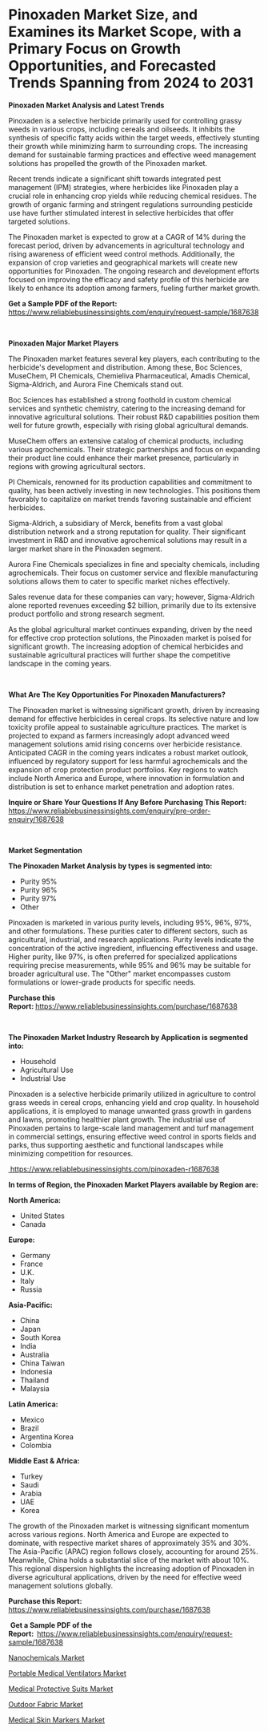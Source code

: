 <p><h1>Pinoxaden Market Size, and Examines its Market Scope, with a Primary Focus on Growth Opportunities, and Forecasted Trends Spanning from 2024 to 2031</h1></p><p><strong>Pinoxaden Market Analysis and Latest Trends</strong></p>
<p><p>Pinoxaden is a selective herbicide primarily used for controlling grassy weeds in various crops, including cereals and oilseeds. It inhibits the synthesis of specific fatty acids within the target weeds, effectively stunting their growth while minimizing harm to surrounding crops. The increasing demand for sustainable farming practices and effective weed management solutions has propelled the growth of the Pinoxaden market.</p><p>Recent trends indicate a significant shift towards integrated pest management (IPM) strategies, where herbicides like Pinoxaden play a crucial role in enhancing crop yields while reducing chemical residues. The growth of organic farming and stringent regulations surrounding pesticide use have further stimulated interest in selective herbicides that offer targeted solutions.</p><p>The Pinoxaden market is expected to grow at a CAGR of 14% during the forecast period, driven by advancements in agricultural technology and rising awareness of efficient weed control methods. Additionally, the expansion of crop varieties and geographical markets will create new opportunities for Pinoxaden. The ongoing research and development efforts focused on improving the efficacy and safety profile of this herbicide are likely to enhance its adoption among farmers, fueling further market growth.</p></p>
<p><strong>Get a Sample PDF of the Report:&nbsp;</strong> <a href="https://www.reliablebusinessinsights.com/enquiry/request-sample/1687638?utm_campaign=112&utm_medium=2&utm_source=Github&utm_content=ia&utm_term=07112024&utm_id=pinoxaden">https://www.reliablebusinessinsights.com/enquiry/request-sample/1687638</a></p>
<p>&nbsp;</p>
<p><strong>Pinoxaden Major Market Players</strong></p>
<p><p>The Pinoxaden market features several key players, each contributing to the herbicide's development and distribution. Among these, Boc Sciences, MuseChem, PI Chemicals, Chemieliva Pharmaceutical, Amadis Chemical, Sigma-Aldrich, and Aurora Fine Chemicals stand out.</p><p>Boc Sciences has established a strong foothold in custom chemical services and synthetic chemistry, catering to the increasing demand for innovative agricultural solutions. Their robust R&D capabilities position them well for future growth, especially with rising global agricultural demands.</p><p>MuseChem offers an extensive catalog of chemical products, including various agrochemicals. Their strategic partnerships and focus on expanding their product line could enhance their market presence, particularly in regions with growing agricultural sectors.</p><p>PI Chemicals, renowned for its production capabilities and commitment to quality, has been actively investing in new technologies. This positions them favorably to capitalize on market trends favoring sustainable and efficient herbicides.</p><p>Sigma-Aldrich, a subsidiary of Merck, benefits from a vast global distribution network and a strong reputation for quality. Their significant investment in R&D and innovative agrochemical solutions may result in a larger market share in the Pinoxaden segment.</p><p>Aurora Fine Chemicals specializes in fine and specialty chemicals, including agrochemicals. Their focus on customer service and flexible manufacturing solutions allows them to cater to specific market niches effectively.</p><p>Sales revenue data for these companies can vary; however, Sigma-Aldrich alone reported revenues exceeding $2 billion, primarily due to its extensive product portfolio and strong research segment.</p><p>As the global agricultural market continues expanding, driven by the need for effective crop protection solutions, the Pinoxaden market is poised for significant growth. The increasing adoption of chemical herbicides and sustainable agricultural practices will further shape the competitive landscape in the coming years.</p></p>
<p>&nbsp;</p>
<p><strong>What Are The Key Opportunities For Pinoxaden Manufacturers?</strong></p>
<p><p>The Pinoxaden market is witnessing significant growth, driven by increasing demand for effective herbicides in cereal crops. Its selective nature and low toxicity profile appeal to sustainable agriculture practices. The market is projected to expand as farmers increasingly adopt advanced weed management solutions amid rising concerns over herbicide resistance. Anticipated CAGR in the coming years indicates a robust market outlook, influenced by regulatory support for less harmful agrochemicals and the expansion of crop protection product portfolios. Key regions to watch include North America and Europe, where innovation in formulation and distribution is set to enhance market penetration and adoption rates.</p></p>
<p><strong>Inquire or Share Your Questions If Any Before Purchasing This Report:</strong> <a href="https://www.reliablebusinessinsights.com/enquiry/pre-order-enquiry/1687638?utm_campaign=112&utm_medium=2&utm_source=Github&utm_content=ia&utm_term=07112024&utm_id=pinoxaden">https://www.reliablebusinessinsights.com/enquiry/pre-order-enquiry/1687638</a></p>
<p>&nbsp;</p>
<p><strong>Market Segmentation</strong></p>
<p><strong>The Pinoxaden Market Analysis by types is segmented into:</strong></p>
<p><ul><li>Purity 95%</li><li>Purity 96%</li><li>Purity 97%</li><li>Other</li></ul></p>
<p><p>Pinoxaden is marketed in various purity levels, including 95%, 96%, 97%, and other formulations. These purities cater to different sectors, such as agricultural, industrial, and research applications. Purity levels indicate the concentration of the active ingredient, influencing effectiveness and usage. Higher purity, like 97%, is often preferred for specialized applications requiring precise measurements, while 95% and 96% may be suitable for broader agricultural use. The "Other" market encompasses custom formulations or lower-grade products for specific needs.</p></p>
<p><strong>Purchase this Report:&nbsp;</strong><a href="https://www.reliablebusinessinsights.com/purchase/1687638?utm_campaign=112&utm_medium=2&utm_source=Github&utm_content=ia&utm_term=07112024&utm_id=pinoxaden">https://www.reliablebusinessinsights.com/purchase/1687638</a></p>
<p>&nbsp;</p>
<p><strong>The Pinoxaden Market Industry Research by Application is segmented into:</strong></p>
<p><ul><li>Household</li><li>Agricultural Use</li><li>Industrial Use</li></ul></p>
<p><p>Pinoxaden is a selective herbicide primarily utilized in agriculture to control grass weeds in cereal crops, enhancing yield and crop quality. In household applications, it is employed to manage unwanted grass growth in gardens and lawns, promoting healthier plant growth. The industrial use of Pinoxaden pertains to large-scale land management and turf management in commercial settings, ensuring effective weed control in sports fields and parks, thus supporting aesthetic and functional landscapes while minimizing competition for resources.</p></p>
<p><a href="https://www.reliablebusinessinsights.com/pinoxaden-r1687638?utm_campaign=112&utm_medium=2&utm_source=Github&utm_content=ia&utm_term=07112024&utm_id=pinoxaden">&nbsp;https://www.reliablebusinessinsights.com/pinoxaden-r1687638</a></p>
<p><strong>In terms of Region, the Pinoxaden Market Players available by Region are:</strong></p>
<p>
    <p> <strong> North America: </strong>
        <ul>
            <li>United States</li>
            <li>Canada</li>
        </ul>
        </p> 
    <p> <strong> Europe: </strong>
        <ul>
            <li>Germany</li>
            <li>France</li>
            <li>U.K.</li>
            <li>Italy</li>
            <li>Russia</li>
        </ul>
        </p> 
    <p> <strong> Asia-Pacific: </strong>
        <ul>
            <li>China</li>
            <li>Japan</li>
            <li>South Korea</li>
            <li>India</li>
            <li>Australia</li>
            <li>China Taiwan</li>
            <li>Indonesia</li>
            <li>Thailand</li>
            <li>Malaysia</li>
        </ul>
        </p> 
    <p> <strong> Latin America: </strong>
        <ul>
            <li>Mexico</li>
            <li>Brazil</li>
            <li>Argentina Korea</li>
            <li>Colombia</li>
        </ul>
        </p> 
    <p> <strong> Middle East & Africa: </strong>
        <ul>
            <li>Turkey</li>
            <li>Saudi</li>
            <li>Arabia</li>
            <li>UAE</li>
            <li>Korea</li>
        </ul>
    </p>
    </p>
<p><p>The growth of the Pinoxaden market is witnessing significant momentum across various regions. North America and Europe are expected to dominate, with respective market shares of approximately 35% and 30%. The Asia-Pacific (APAC) region follows closely, accounting for around 25%. Meanwhile, China holds a substantial slice of the market with about 10%. This regional dispersion highlights the increasing adoption of Pinoxaden in diverse agricultural applications, driven by the need for effective weed management solutions globally.</p></p>
<p><strong>Purchase this Report: </strong><a href="https://www.reliablebusinessinsights.com/purchase/1687638?utm_campaign=112&utm_medium=2&utm_source=Github&utm_content=ia&utm_term=07112024&utm_id=pinoxaden">https://www.reliablebusinessinsights.com/purchase/1687638</a></p>
<p>&nbsp;<strong>Get a Sample PDF of the Report:&nbsp;&nbsp;</strong><a href="https://www.reliablebusinessinsights.com/enquiry/request-sample/1687638?utm_campaign=112&utm_medium=2&utm_source=Github&utm_content=ia&utm_term=07112024&utm_id=pinoxaden">https://www.reliablebusinessinsights.com/enquiry/request-sample/1687638</a></p>
<p><strong></strong></p>
<p><p><a href="https://github.com/c0mxahyman/Market-Research-Report-List-1/blob/main/nanochemicals-market.md?utm_campaign=112&utm_medium=2&utm_source=Github&utm_content=ia&utm_term=07112024&utm_id=pinoxaden">Nanochemicals Market</a></p><p><a href="https://issuu.com/reportprime-2/docs/portable-medical-ventilators-market_3496d3e5f69154?utm_campaign=112&utm_medium=2&utm_source=Github&utm_content=ia&utm_term=07112024&utm_id=pinoxaden">Portable Medical Ventilators Market</a></p><p><a href="https://issuu.com/reportprime-2/docs/medical-protective-suits-market-siz_e598edba3025a2?utm_campaign=112&utm_medium=2&utm_source=Github&utm_content=ia&utm_term=07112024&utm_id=pinoxaden">Medical Protective Suits Market</a></p><p><a href="https://github.com/denishaucarn/Market-Research-Report-List-1/blob/main/outdoor-fabric-market.md?utm_campaign=112&utm_medium=2&utm_source=Github&utm_content=ia&utm_term=07112024&utm_id=pinoxaden">Outdoor Fabric Market</a></p><p><a href="https://issuu.com/reportprime-2/docs/medical-skin-markers-market-size-20_c031759700ce56?utm_campaign=112&utm_medium=2&utm_source=Github&utm_content=ia&utm_term=07112024&utm_id=pinoxaden">Medical Skin Markers Market</a></p></p>